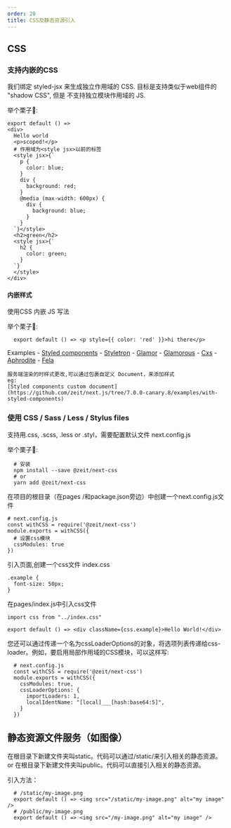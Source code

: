 ```yaml
---
order: 20
title: CSS及静态资源引入
---
```


## CSS

  ### 支持内嵌的CSS

  我们绑定 styled-jsx 来生成独立作用域的 CSS. 目标是支持类似于web组件的 "shadow CSS", 但是 不支持独立模块作用域的 JS.

  举个栗子🌰:

  ```
  export default () =>
  <div>
    Hello world
    <p>scoped!</p>
    # 作用域为<style jsx>以前的标签
    <style jsx>{`
      p {
        color: blue;
      }
      div {
        background: red;
      }
      @media (max-width: 600px) {
        div {
          background: blue;
        }
      }
    `}</style>
    <h2>green</h2>
    <style jsx>{`
      h2 {
        color: green;
      }    
    `}
    </style>
  </div>
  ```

  #### 内嵌样式

  使用CSS 内嵌 JS 写法

  举个栗子🌰: 

  ```
    export default () => <p style={{ color: 'red' }}>hi there</p>
  ```

  Examples
    - [Styled components](https://github.com/zeit/next.js/tree/7.0.0-canary.8/examples/with-styled-components)
    - [Styletron](https://github.com/zeit/next.js/tree/7.0.0-canary.8/examples/with-styletron)
    - [Glamor](https://github.com/zeit/next.js/tree/7.0.0-canary.8/examples/with-glamor)
    - [Glamorous](https://github.com/zeit/next.js/tree/7.0.0-canary.8/examples/with-glamorous)
    - [Cxs](https://github.com/zeit/next.js/tree/7.0.0-canary.8/examples/with-cxs)
    - [Aphrodite](https://github.com/zeit/next.js/tree/7.0.0-canary.8/examples/with-aphrodite)
    - [Fela](https://github.com/zeit/next.js/tree/7.0.0-canary.8/examples/with-fela)

    服务端渲染的时样式更改,可以通过包裹自定义 Document，来添加样式
    eg: 
    [Styled components custom document](https://github.com/zeit/next.js/tree/7.0.0-canary.8/examples/with-styled-components)



  ### 使用 CSS / Sass / Less / Stylus files

  支持用.css, .scss, .less or .styl，需要配置默认文件 next.config.js

  举个栗子🌰: 

  ```
    # 安装
    npm install --save @zeit/next-css
    # or
    yarn add @zeit/next-css
  ```

  在项目的根目录（在pages /和package.json旁边）中创建一个next.config.js文件

  ```
  # next.config.js
  const withCSS = require('@zeit/next-css')
  module.exports = withCSS({
    # 设置css模块
    cssModules: true
  })
  ```

  引入页面,创建一个css文件 index.css
  ```
  .example {
    font-size: 50px;
  }
  ```
  在pages/index.js中引入css文件
  ```
  import css from "../index.css"

  export default () => <div className={css.example}>Hello World!</div>
  ```

  您还可以通过传递一个名为cssLoaderOptions的对象，将选项列表传递给css-loader。例如，要启用局部作用域的CSS模块，可以这样写:
  ```
    # next.config.js
    const withCSS = require('@zeit/next-css')
    module.exports = withCSS({
      cssModules: true,
      cssLoaderOptions: {
        importLoaders: 1,
        localIdentName: "[local]___[hash:base64:5]",
      }
    })
  ```

## 静态资源文件服务（如图像）

  在根目录下新建文件夹叫static。代码可以通过/static/来引入相关的静态资源。
  or
  在根目录下新建文件夹叫public。代码可以直接引入相关的静态资源。

  引入方法：

  ```
    # /static/my-image.png
    export default () => <img src="/static/my-image.png" alt="my image" />
    # /public/my-image.png
    export default () => <img src="/my-image.png" alt="my image" />
  ```

